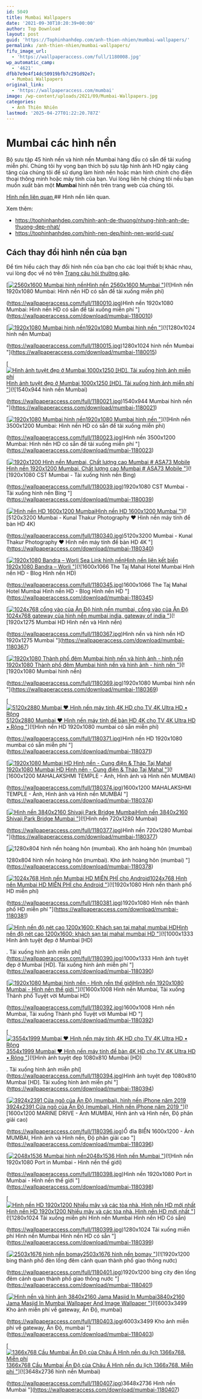 ```yaml
---
id: 5049
title: Mumbai Wallpapers
date: '2021-09-30T10:20:39+00:00'
author: Top Download
layout: post
guid: 'https://Tophinhanhdep.com/anh-thien-nhien/mumbai-wallpapers/'
permalink: /anh-thien-nhien/mumbai-wallpapers/
fifu_image_url:
  - 'https://wallpaperaccess.com/full/1180008.jpg'
wp_automatic_camp:
  - '4621'
dfbb7e9e4f14dc50919bfb7c291d92e7:
  - Mumbai Wallpapers
original_link:
  - 'https://wallpaperaccess.com/mumbai'
image: /wp-content/uploads/2021/09/Mumbai-Wallpapers.jpg
categories:
  - Ảnh Thiên Nhiên
lastmod: '2025-04-27T01:22:20.787Z'
---
```

# Mumbai các hình nền

Bộ sưu tập 45 hình nền và hình nền Mumbai hàng đầu có sẵn để tải xuống miễn phí. Chúng tôi hy vọng bạn thích bộ sưu tập hình ảnh HD ngày càng tăng của chúng tôi để sử dụng làm hình nền hoặc màn hình chính cho điện thoại thông minh hoặc máy tính của bạn. Vui lòng liên hệ chúng tôi nếu bạn muốn xuất bản một **Mumbai** hình nền trên trang web của chúng tôi.

[Hình nền liên quan ](#related) ## Hình nền liên quan.

   
 Xem thêm:

   
- <https://tophinhanhdep.com/hinh-anh-de-thuong/nhung-hinh-anh-de-thuong-dep-nhat/>
- <https://tophinhanhdep.com/hinh-nen-dep/hinh-nen-world-cup/>

## Cách thay đổi hình nền của bạn

Để tìm hiểu cách thay đổi hình nền của bạn cho các loại thiết bị khác nhau, vui lòng đọc về nó trên [Trang câu hỏi thường gặp](https://tophinhanhdep.com/faq/).

  
[[![2560x1600 Mumbai hình nền](https://wallpaperaccess.com/full/1180008.jpg)Hình nền 2560x1600 Mumbai "](https://wallpaperaccess.com/download/mumbai-1180008)](![Hình nền 1920x1080 Mumbai: Hình nền HD có sẵn để tải xuống miễn phí)

(https://wallpaperaccess.com/full/1180010.jpg)Hình nền 1920x1080 Mumbai: Hình nền HD có sẵn để tải xuống miễn phí "](https://wallpaperaccess.com/download/mumbai-1180010)

[[![1920x1080 Mumbai hình nền](https://wallpaperaccess.com/full/1180012.jpg)1920x1080 Mumbai hình nền "](https://wallpaperaccess.com/download/mumbai-1180012)](![1280x1024 hình nền Mumbai)

(https://wallpaperaccess.com/full/1180015.jpg)1280x1024 hình nền Mumbai "](https://wallpaperaccess.com/download/mumbai-1180015)

[[![Hình ảnh tuyệt đẹp ở Mumbai 1000x1250 [HD].  Tải xuống hình ảnh miễn phí](https://wallpaperaccess.com/full/1180020.jpg)Hình ảnh tuyệt đẹp ở Mumbai 1000x1250 \[HD\]. Tải xuống hình ảnh miễn phí "](https://wallpaperaccess.com/download/mumbai-1180020)](![1540x944 hình nền Mumbai)

(https://wallpaperaccess.com/full/1180021.jpg)1540x944 Mumbai hình nền "](https://wallpaperaccess.com/download/mumbai-1180021)

[[![1920x1080 Mumbai hình nền](https://wallpaperaccess.com/full/1180022.jpg)1920x1080 Mumbai hình nền "](https://wallpaperaccess.com/download/mumbai-1180022)](![Hình nền 3500x1200 Mumbai: Hình nền HD có sẵn để tải xuống miễn phí)

(https://wallpaperaccess.com/full/1180023.jpg)Hình nền 3500x1200 Mumbai: Hình nền HD có sẵn để tải xuống miễn phí "](https://wallpaperaccess.com/download/mumbai-1180023)

[[![1920x1200 Hình nền Mumbai, Chất lượng cao Mumbai # ASA73 Mobile](https://wallpaperaccess.com/full/1180035.jpg)Hình nền 1920x1200 Mumbai, Chất lượng cao Mumbai # ASA73 Mobile "](https://wallpaperaccess.com/download/mumbai-1180035)](![1920x1080 CST Mumbai - Tải xuống hình nền Bing)

(https://wallpaperaccess.com/full/1180039.jpg)1920x1080 CST Mumbai - Tải xuống hình nền Bing "](https://wallpaperaccess.com/download/mumbai-1180039)

[[![Hình nền HD 1600x1200 Mumbai](https://wallpaperaccess.com/full/1180044.jpg)Hình nền HD 1600x1200 Mumbai "](https://wallpaperaccess.com/download/mumbai-1180044)](![5120x3200 Mumbai - Kunal Thakur Photography ❤ Hình nền máy tính để bàn HD 4K)

(https://wallpaperaccess.com/full/1180340.jpg)5120x3200 Mumbai - Kunal Thakur Photography ❤ Hình nền máy tính để bàn HD 4K "](https://wallpaperaccess.com/download/mumbai-1180340)

[[![1920x1080 Bandra – Worli Sea Link hình nền](https://wallpaperaccess.com/full/1180344.jpg)Hình nền liên kết biển 1920x1080 Bandra – Worli "](https://wallpaperaccess.com/download/mumbai-1180344)](![1600x1066 The Taj Mahal Hotel Mumbai Hình nền HD - Blog Hình nền HD)

(https://wallpaperaccess.com/full/1180345.jpg)1600x1066 The Taj Mahal Hotel Mumbai Hình nền HD - Blog Hình nền HD "](https://wallpaperaccess.com/download/mumbai-1180345)

[[![1024x768 cổng vào của Ấn Độ hình nền mumbai, cổng vào của Ấn Độ](https://wallpaperaccess.com/full/1180346.jpg)1024x768 gateway của hình nền mumbai india, gateway of india "](https://wallpaperaccess.com/download/mumbai-1180346)](![1920x1275 Mumbai HD Hình nền và Hình nền)

(https://wallpaperaccess.com/full/1180367.jpg)Hình nền và hình nền HD 1920x1275 Mumbai "](https://wallpaperaccess.com/download/mumbai-1180367)

[[![1920x1080 Thành phố đêm Mumbai hình nền và hình ảnh - hình nền](https://wallpaperaccess.com/full/1180368.jpg)1920x1080 Thành phố đêm Mumbai hình nền và hình ảnh - hình nền "](https://wallpaperaccess.com/download/mumbai-1180368)](![1920x1080 Mumbai hình nền)

(https://wallpaperaccess.com/full/1180369.jpg)1920x1080 Mumbai hình nền "](https://wallpaperaccess.com/download/mumbai-1180369)

[[![5120x2880 Mumbai ❤ Hình nền máy tính 4K HD cho TV 4K Ultra HD • Rộng](https://wallpaperaccess.com/full/1180370.jpg)5120x2880 Mumbai ❤ Hình nền máy tính để bàn HD 4K cho TV 4K Ultra HD • Rộng "](https://wallpaperaccess.com/download/mumbai-1180370)](![Hình nền HD 1920x1080 mumbai có sẵn miễn phí)

(https://wallpaperaccess.com/full/1180371.jpg)Hình nền HD 1920x1080 mumbai có sẵn miễn phí "](https://wallpaperaccess.com/download/mumbai-1180371)

[[![1920x1080 Mumbai HD Hình nền - Cung điện & Tháp Taj Mahal](https://wallpaperaccess.com/full/1180373.jpg)1920x1080 Mumbai HD Hình nền - Cung điện &amp; Tháp Taj Mahal "](https://wallpaperaccess.com/download/mumbai-1180373)](![1600x1200 MAHALAKSHMI TEMPLE - Ảnh, Hình ảnh và Hình nền MUMBAI)

(https://wallpaperaccess.com/full/1180374.jpg)1600x1200 MAHALAKSHMI TEMPLE - Ảnh, Hình ảnh và Hình nền MUMBAI "](https://wallpaperaccess.com/download/mumbai-1180374)

[[![Hình nền 3840x2160 Shivaji Park Bridge Mumbai](https://wallpaperaccess.com/full/1180376.jpg)Hình nền 3840x2160 Shivaji Park Bridge Mumbai "](https://wallpaperaccess.com/download/mumbai-1180376)](![Hình nền 720x1280 Mumbai)

(https://wallpaperaccess.com/full/1180377.jpg)Hình nền 720x1280 Mumbai "](https://wallpaperaccess.com/download/mumbai-1180377)

[![1280x804 hình nền hoàng hôn (mumbai).  Kho ảnh hoàng hôn (mumbai)](https://wallpaperaccess.com/full/1180378.jpg)

1280x804 hình nền hoàng hôn (mumbai). Kho ảnh hoàng hôn (mumbai) "](https://wallpaperaccess.com/download/mumbai-1180378)

[[![1024x768 Hình nền Mumbai HD MIỄN PHÍ cho Android](https://wallpaperaccess.com/full/1180380.jpg)1024x768 Hình nền Mumbai HD MIỄN PHÍ cho Android "](https://wallpaperaccess.com/download/mumbai-1180380)](![1920x1080 Hình nền thành phố HD miễn phí)

(https://wallpaperaccess.com/full/1180381.jpg)1920x1080 Hình nền thành phố HD miễn phí "](https://wallpaperaccess.com/download/mumbai-1180381)

[[![Hình nền độ nét cao 1200x1600: Khách sạn taj mahal mumbai HD](https://wallpaperaccess.com/full/1180389.jpg)Hình nền độ nét cao 1200x1600: khách sạn taj mahal mumbai HD "](https://wallpaperaccess.com/download/mumbai-1180389)](![1000x1333 Hình ảnh tuyệt đẹp ở Mumbai [HD)

.  Tải xuống hình ảnh miễn phí](https://wallpaperaccess.com/full/1180390.jpg)1000x1333 Hình ảnh tuyệt đẹp ở Mumbai \[HD\]. Tải xuống hình ảnh miễn phí "](https://wallpaperaccess.com/download/mumbai-1180390)

[[![1920x1080 Mumbai hình nền - Hình nền thế giới](https://wallpaperaccess.com/full/1180391.jpg)Hình nền 1920x1080 Mumbai - Hình nền thế giới "](https://wallpaperaccess.com/download/mumbai-1180391)](![1600x1008 Hình nền Mumbai, Tải xuống Thành phố Tuyệt vời Mumbai HD)

(https://wallpaperaccess.com/full/1180392.jpg)1600x1008 Hình nền Mumbai, Tải xuống Thành phố Tuyệt vời Mumbai HD "](https://wallpaperaccess.com/download/mumbai-1180392)

[[![3554x1999 Mumbai ❤ Hình nền máy tính 4K HD cho TV 4K Ultra HD • Rộng](https://wallpaperaccess.com/full/1180393.jpg)3554x1999 Mumbai ❤ Hình nền máy tính để bàn 4K HD cho TV 4K Ultra HD • Rộng "](https://wallpaperaccess.com/download/mumbai-1180393)](![Hình ảnh tuyệt đẹp 1080x810 Mumbai [HD)

.  Tải xuống hình ảnh miễn phí](https://wallpaperaccess.com/full/1180394.jpg)Hình ảnh tuyệt đẹp 1080x810 Mumbai \[HD\]. Tải xuống hình ảnh miễn phí "](https://wallpaperaccess.com/download/mumbai-1180394)

[[![3924x2391 Cửa ngõ của Ấn Độ (mumbai).  hình nền iPhone năm 2019](https://wallpaperaccess.com/full/1180395.jpg)3924x2391 Cửa ngõ của Ấn Độ (mumbai). Hình nền iPhone năm 2019 "](https://wallpaperaccess.com/download/mumbai-1180395)](![1600x1200 MARINE DRIVE - Ảnh MUMBAI, Hình ảnh và Hình nền, Độ phân giải cao)

(https://wallpaperaccess.com/full/1180396.jpg)Ổ đĩa BIỂN 1600x1200 - Ảnh MUMBAI, Hình ảnh và Hình nền, Độ phân giải cao "](https://wallpaperaccess.com/download/mumbai-1180396)

[[![2048x1536 Mumbai hình nền](https://wallpaperaccess.com/full/1180397.jpg)2048x1536 Hình nền Mumbai "](https://wallpaperaccess.com/download/mumbai-1180397)](![Hình nền 1920x1080 Port in Mumbai - Hình nền thế giới)

(https://wallpaperaccess.com/full/1180398.jpg)Hình nền 1920x1080 Port in Mumbai - Hình nền thế giới "](https://wallpaperaccess.com/download/mumbai-1180398)

[[![Hình nền HD 1920x1200 Nhiều mây và các tòa nhà.  Hình nền HD mới nhất](https://wallpaperaccess.com/full/211209.jpg)Hình nền HD 1920x1200 Nhiều mây và các tòa nhà. Hình nền HD mới nhất "](https://wallpaperaccess.com/download/mumbai-211209)](![1280x1024 Tải xuống miễn phí Hình nền Mumbai Hình nền HD Có sẵn)

(https://wallpaperaccess.com/full/1180399.jpg)1280x1024 Tải xuống miễn phí Hình nền Mumbai Hình nền HD có sẵn "](https://wallpaperaccess.com/download/mumbai-1180399)

[[![2503x1676 hình nền bomay](https://wallpaperaccess.com/full/1180400.jpg)2503x1676 hình nền bomay "](https://wallpaperaccess.com/download/mumbai-1180400)](![1920x1200 bing thành phố đèn lồng đêm cảnh quan thành phố giao thông nước)

(https://wallpaperaccess.com/full/1180401.jpg)1920x1200 bing city đèn lồng đêm cảnh quan thành phố giao thông nước "](https://wallpaperaccess.com/download/mumbai-1180401)

[[![Hình nền và hình ảnh 3840x2160 Jama Masjid In Mumbai](https://wallpaperaccess.com/full/1180402.jpg)3840x2160 Jama Masjid In Mumbai Wallpaper And Image Wallpaper "](https://wallpaperaccess.com/download/mumbai-1180402)](![6003x3499 Kho ảnh miễn phí về gateway, Ấn Độ, mumbai)

(https://wallpaperaccess.com/full/1180403.jpg)6003x3499 Kho ảnh miễn phí về gateway, Ấn Độ, mumbai "](https://wallpaperaccess.com/download/mumbai-1180403)

[[![1366x768 Cầu Mumbai Ấn Độ của Châu Á Hình nền du lịch 1366x768.  Miễn phí](https://wallpaperaccess.com/full/1180406.jpg)1366x768 Cầu Mumbai Ấn Độ của Châu Á Hình nền du lịch 1366x768. Miễn phí "](https://wallpaperaccess.com/download/mumbai-1180406)](![3648x2736 hình nền Mumbai)

(https://wallpaperaccess.com/full/1180407.jpg)3648x2736 Hình nền Mumbai "](https://wallpaperaccess.com/download/mumbai-1180407)
